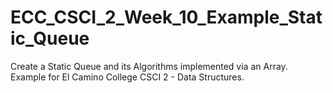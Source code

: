 # ECC_CSCI_2_Week_10_Example_Static_Queue
Create a Static Queue and its Algorithms implemented via an Array. Example for El Camino College CSCI 2 - Data Structures.
